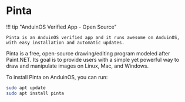 # Pinta

!!! tip "AnduinOS Verified App - Open Source"

    Pinta is an AnduinOS verified app and it runs awesome on AnduinOS, with easy installation and automatic updates.

Pinta is a free, open-source drawing/editing program modeled after Paint.NET. Its goal is to provide users with a simple yet powerful way to draw and manipulate images on Linux, Mac, and Windows.

To install Pinta on AnduinOS, you can run:

```bash
sudo apt update
sudo apt install pinta
```
